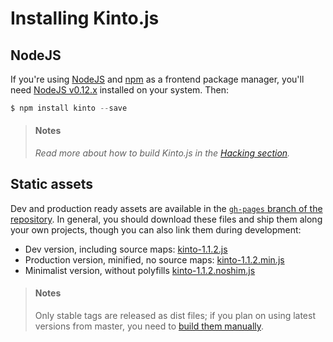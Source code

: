 # Installing Kinto.js

## NodeJS

If you're using [NodeJS](https://nodejs.org) and [npm](https://www.npmjs.com/) as a frontend package manager, you'll need [NodeJS v0.12.x](https://nodejs.org/download/) installed on your system. Then:

```js
$ npm install kinto --save
```

> #### Notes
>
> *Read more about how to build Kinto.js in the [Hacking section](hacking.md).*

## Static assets

Dev and production ready assets are available in the [`gh-pages` branch of the repository](https://github.com/Kinto/kinto.js/tree/gh-pages). In general, you should download these files and ship them along your own projects, though you can also link them during development:

- Dev version, including source maps: [kinto-1.1.2.js](http://npmcdn.com/kinto@1.1.2/dist/kinto-1.1.2.js)
- Production version, minified, no source maps: [kinto-1.1.2.min.js](http://npmcdn.com/kinto@1.1.2/dist/kinto-1.1.2.min.js)
- Minimalist version, without polyfills [kinto-1.1.2.noshim.js](http://npmcdn.com/kinto@1.1.2/dist/kinto-1.1.2.noshim.js)

> #### Notes
>
> Only stable tags are released as dist files; if you plan on using latest versions from master, you need to [build them manually](hacking.md#generating-dist-files).
